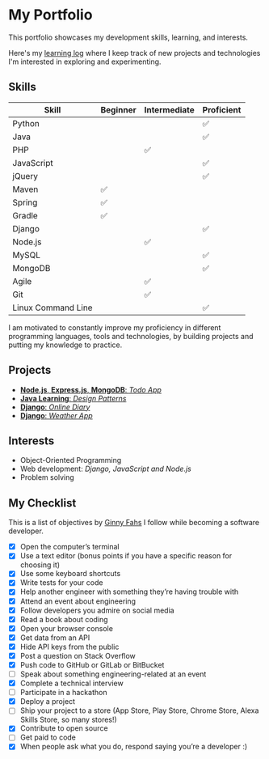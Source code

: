 # My Portfolio
This portfolio showcases my development skills, learning, and interests.

Here's my [learning log](https://github.com/lanyshi/portfolio/blob/main/log.md) where I keep track of new projects and technologies I'm interested in exploring and experimenting.

## Skills
Skill | Beginner | Intermediate | Proficient
------|----------|--------------|-----------
Python| | |:white_check_mark:
Java | | | :white_check_mark:
PHP | | :white_check_mark: |
JavaScript | | | :white_check_mark:
jQuery | | | :white_check_mark:
Maven | :white_check_mark: | |
Spring | :white_check_mark: | |
Gradle | :white_check_mark: | |
Django | | | :white_check_mark:
Node.js | | :white_check_mark: |
MySQL | | | :white_check_mark:
MongoDB | | | :white_check_mark:
Agile | | :white_check_mark: |
Git | | :white_check_mark: |
Linux Command Line | | | :white_check_mark:

I am motivated to constantly improve my proficiency in different programming languages, tools and technologies, by building projects and putting my knowledge to practice.

## Projects
* [__Node.js__, __Express.js__, __MongoDB__: _Todo App_](https://github.com/lanyshi/nodejs-todo)
* [__Java Learning__: _Design Patterns_](https://github.com/lanyshi/software-design-patterns)
* [__Django__: _Online Diary_](https://github.com/lanyshi/online-diary)
* [__Django__: _Weather App_](https://github.com/lanyshi/django-weather-app)

## Interests
* Object-Oriented Programming
* Web development: _Django, JavaScript and Node.js_
* Problem solving

## My Checklist
This is a list of objectives by [Ginny Fahs](https://blog.prototypr.io/wondering-if-youre-a-real-developer-yet-try-making-a-bucket-list-281275482155) I follow while becoming a software developer.
- [x] Open the computer’s terminal
- [x] Use a text editor (bonus points if you have a specific reason for choosing it)
- [x] Use some keyboard shortcuts
- [x] Write tests for your code
- [x] Help another engineer with something they’re having trouble with
- [x] Attend an event about engineering
- [x] Follow developers you admire on social media
- [x] Read a book about coding
- [x] Open your browser console
- [x] Get data from an API
- [x] Hide API keys from the public
- [x] Post a question on Stack Overflow
- [x] Push code to GitHub or GitLab or BitBucket
- [ ] Speak about something engineering-related at an event
- [x] Complete a technical interview
- [ ] Participate in a hackathon
- [x] Deploy a project
- [ ] Ship your project to a store (App Store, Play Store, Chrome Store, Alexa Skills Store, so many stores!)
- [x] Contribute to open source
- [ ] Get paid to code
- [x] When people ask what you do, respond saying you’re a developer :)